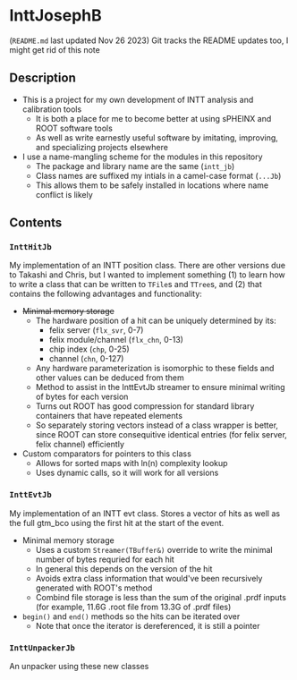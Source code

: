 # InttJosephB
(`README.md` last updated Nov 26 2023)
Git tracks the README updates too, I might get rid of this note

## Description
* This is a project for my own development of INTT analysis and calibration tools
	* It is both a place for me to become better at using sPHEINX and ROOT software tools
	* As well as write earnestly useful software by imitating, improving, and specializing projects elsewhere
* I use a name-mangling scheme for the modules in this repository
	* The package and library name are the same (`intt_jb`)
	* Class names are suffixed my intials in a camel-case format (`...Jb`)
	* This allows them to be safely installed in locations where name conflict is likely

## Contents
### `InttHitJb`
My implementation of an INTT position class.
There are other versions due to Takashi and Chris, but I wanted to implement something
(1) to learn how to write a class that can be written to `TFile`s and `TTree`s, and
(2) that contains the following advantages and functionality:

* ~~Minimal memory storage~~
	* The hardware position of a hit can be uniquely determined by its:
		* felix server (`flx_svr`, 0-7)
		* felix module/channel (`flx_chn`, 0-13)
		* chip index (`chp`, 0-25)
		* channel (`chn`, 0-127)
	* Any hardware parameterization is isomorphic to these fields and other values can be deduced from them
	* Method to assist in the InttEvtJb streamer to ensure minimal writing of bytes for each version
	* Turns out ROOT has good compression for standard library containers that have repeated elements
	* So separately storing vectors instead of a class wrapper is better, since ROOT can store consequitive identical entries (for felix server, felix channel) efficiently
* Custom comparators for pointers to this class
	* Allows for sorted maps with ln(n) complexity lookup
	* Uses dynamic calls, so it will work for all versions

### `InttEvtJb`
My implementation of an INTT evt class. Stores a vector of hits as well as the full gtm\_bco using the first hit at the start of the event.

* Minimal memory storage
	* Uses a custom `Streamer(TBuffer&)` override to write the minimal number of bytes requried for each hit
	* In general this depends on the version of the hit
	* Avoids extra class information that would've been recursively generated with ROOT's method
	* Combind file storage is less than the sum of the original .prdf inputs (for example, 11.6G .root file from 13.3G of .prdf files)
* `begin()` and `end()` methods so the hits can be iterated over
	* Note that once the iterator is dereferenced, it is still a pointer

### `InttUnpackerJb`
An unpacker using these new classes
